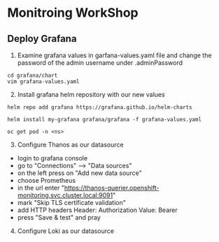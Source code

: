 <h1>Monitroing WorkShop</h1>

<h2>Deploy Grafana</h2>

1. Examine grafana values in garfana-values.yaml file and change the password of the admin username under .adminPassword

```
cd grafana/chart
vim grafana-values.yaml
```
   
2. Install grafana helm repository with our new values

```
helm repo add grafana https://grafana.github.io/helm-charts

helm install my-grafana grafana/grafana -f grafana-values.yaml

oc get pod -n <ns>
```

3. Configure Thanos as our datasource

 - login to grafana console
 - go to "Connections" --> "Data sources"
 - on the left press on "Add new data source"
 - choose Prometheus
 - in the url enter "https://thanos-querier.openshift-monitoring.svc.cluster.local:9091"
 - mark "Skip TLS certificate validation"
 - add HTTP headers
   Header: Authorization Value: Bearer <token>
 - press "Save & test" and pray

4. Configure Loki as our datasource
   
